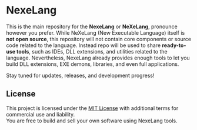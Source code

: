 # NexeLang
This is the main repository for the **NexeLang** or **NeXeLang**, pronounce however you prefer.
While NeXeLang (New Executable Language) itself is **not open source**, this repository will not contain core components or source code related to the language.
Instead repo will be used to share **ready-to-use tools**, such as IDEs, DLL extensions, and utilities related to the language.
Nevertheless, NexeLang already provides enough tools to let you build DLL extensions, EXE demons, libraries, and even full applications.

Stay tuned for updates, releases, and development progress!



## License

This project is licensed under the [MIT License](LICENSE) with additional terms for commercial use and liability.  
You are free to build and sell your own software using NexeLang tools.
